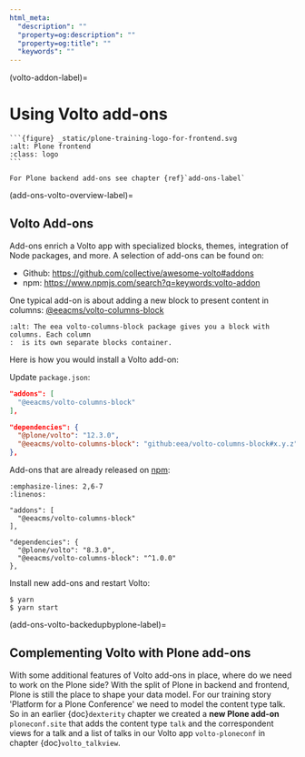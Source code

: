```yaml
---
html_meta:
  "description": ""
  "property=og:description": ""
  "property=og:title": ""
  "keywords": ""
---
```


(volto-addon-label)=

# Using Volto add-ons

````{sidebar} Plone Frontend Chapter
```{figure} _static/plone-training-logo-for-frontend.svg
:alt: Plone frontend
:class: logo
```

For Plone backend add-ons see chapter {ref}`add-ons-label`
````

(add-ons-volto-overview-label)=

## Volto Add-ons

Add-ons enrich a Volto app with specialized blocks, themes, integration of Node packages, and more.
A selection of add-ons can be found on:

- Github: <https://github.com/collective/awesome-volto#addons>
- npm: <https://www.npmjs.com/search?q=keywords:volto-addon>

One typical add-on is about adding a new block to present content in columns: [@eeacms/volto-columns-block](https://github.com/eea/volto-columns-block)

```{figure} _static/volto-columns-block.png
:alt: The eea volto-columns-block package gives you a block with columns. Each column
:  is its own separate blocks container.
```

Here is how you would install a Volto add-on:

Update `package.json`:

```json
"addons": [
  "@eeacms/volto-columns-block"
],

"dependencies": {
  "@plone/volto": "12.3.0",
  "@eeacms/volto-columns-block": "github:eea/volto-columns-block#x.y.z"
},
```

Add-ons that are already released on [npm](https://www.npmjs.com):

```{code-block} json
:emphasize-lines: 2,6-7
:linenos:

"addons": [
  "@eeacms/volto-columns-block"
],

"dependencies": {
  "@plone/volto": "8.3.0",
  "@eeacms/volto-columns-block": "^1.0.0"
},
```

Install new add-ons and restart Volto:

```shell
$ yarn
$ yarn start
```

(add-ons-volto-backedupbyplone-label)=

## Complementing Volto with Plone add-ons

With some additional features of Volto add-ons in place, where do we need to work on the Plone side? With the split of Plone in backend and frontend, Plone is still the place to shape your data model. For our training story 'Platform for a Plone Conference' we need to model the content type talk. So in an earlier {doc}`dexterity` chapter we created a **new Plone add-on** `ploneconf.site` that adds the content type `talk` and the correspondent views for a talk and a list of talks in our Volto app `volto-ploneconf` in chapter {doc}`volto_talkview`.
